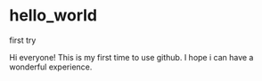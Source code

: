# hello_world
first try

Hi everyone!
This is my first time to use github.
I hope i can have a wonderful experience.
